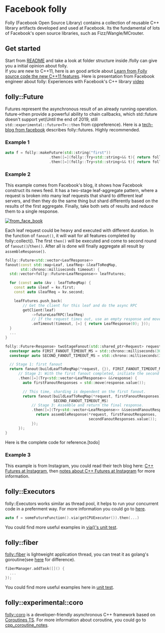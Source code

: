# Facebook folly

Folly (Facebook Open Source Library) contains a collection of reusable C++ library artifacts developed and used at Facebook.  Its the fundamental of lots of Facebook's open source libraries, such as Fizz/Wangle/MCrouter.

## Get started
Start from [README](https://github.com/facebook/folly/blob/master/README.md) and take a look at folder structure inside /folly can give you a initial opinion about folly.  
If you are new to C++11, here is an good article about [Learn from Folly source code the new C++11 features](http://www.javadepend.com/Blog/?p=431). 
Here is presentation from Facebook engineer about folly: Experiences with Facebook's C++ library [video](https://www.youtube.com/watch?v=GDxb21kEthM)

## folly::Future

Futures represent the asynchronous result of an already running operation.  future->then provide a powerful ability to chain callbacks, which std::future doesn't support yet(Until the end of 2019, still `std::experimental::future<T>::then` from cppreference).  Here is a [tech-blog from facebook](https://engineering.fb.com/developer-tools/futures-for-c-11-at-facebook/) describes folly::futures.  Highly recommended.

### Example 1
```C++
auto f = folly::makeFuture(std::string("first"))
                    .then([=](folly::Try<std::string>&& t){ return folly::makeFuture(t.value() + " second ");} )
                    .then([=](folly::Try<std::string>&& t){ return folly::makeFuture(t.value() + " third ");} )
```

### Example 2
This example comes from Facebook's blog, it shows how Facebook construct its news feed.  It has a two-stage leaf-aggregate pattern, where a request is broken into many leaf requests that shard to different leaf servers, and then they do the same thing but shard differently based on the results of the first aggregate. Finally, take both sets of results and reduce them to a single response.  

[![from_face_book](https://engineering.fb.com/wp-content/uploads/2015/06/GHcGrgDwh2hOxzMFADm5eE4AAAAAbj0JAAAB.jpg)](https://engineering.fb.com/wp-content/uploads/2015/06/GHcGrgDwh2hOxzMFADm5eE4AAAAAbj0JAAAB.jpg)


Each leaf request could be heavy and executed with different duration.  In the function of `fanout()`, it will wait for all features completed by folly::collect().  The first `then()` will be executed and come to second round of `fanout()`/`then()`.  After all is done will finally aggregate all result by `assembleResponse()`.

```C++
folly::Future<std::vector<LeafResponse>>
fanout(const std::map<Leaf, LeafReq> &leafToReqMap,
       std::chrono::milliseconds timeout) {
  std::vector<folly::Future<LeafResponse>> leafFutures;

  for (const auto &kv : leafToReqMap) {
    const auto &leaf = kv.first;
    const auto &leafReq = kv.second;

    leafFutures.push_back(
        // Get the client for this leaf and do the async RPC
        getClient(leaf)
            ->futureLeafRPC(leafReq)
            // If the request times out, use an empty response and move on.
            .onTimeout(timeout, [=] { return LeafResponse(0); }));
  }
  ...
}

folly::Future<Response> twoStageFanout(std::shared_ptr<Request> request) {
  constexpr auto FIRST_FANOUT_TIMEOUT_MS = std::chrono::milliseconds(3000);
  constexpr auto SECOND_FANOUT_TIMEOUT_MS = std::chrono::milliseconds(3000);

  // Stage 1: first fanout
  return fanout(buildLeafToReqMap(*request, {}), FIRST_FANOUT_TIMEOUT_MS)
      // Stage 2: With the first fanout completed, initiate the second fanout.
      .then([=](Try<std::vector<LeafResponse>> &&response) {
        auto firstFanoutResponses = std::move(response.value());

        // This time, sharding is dependent on the first fanout.
        return fanout(buildLeafToReqMap(*request, firstFanoutResponses),
                      SECOND_FANOUT_TIMEOUT_MS)
            // Stage 3: Assemble and return the final response.
            .then([=](Try<std::vector<LeafResponse>> &&secondFanoutResponses) {
              return assembleResponse(*request, firstFanoutResponses,
                                      secondFanoutResponses.value());
            });
      });
}

```
Here is the complete code for reference.[todo]

### Example 3

This example is from Instagram, you could read their tech blog here: [C++ Futures at Instagram](https://instagram-engineering.com/c-futures-at-instagram-9628ff634f49), then [notes about C++ Futures at Instagram](./cpp_futures_instagram_notes.md) for more information.

## folly::Executors
folly::Executors works similar as thread pool, it helps to run your concurrent code in a preferment way.  For more information you could go to [here](https://github.com/facebook/folly/blob/master/folly/docs/Executors.md).

```C++
auto f = someFutureFunction().via(getCPUExecutor()).then(...)
```
You could find more useful examples in [via()'s unit test](https://github.com/facebook/folly/blob/master/folly/futures/test/ViaTest.cpp#L64).

## folly::fiber
[folly::fiber](https://github.com/facebook/folly/tree/master/folly/fibers) is lightweight application thread, you can treat it as golang's goroutine(see [here](https://stackoverflow.com/a/35996436) for difference).

```C++
fiberManager.addTask([]() {
  ...
});
```
You could find more useful examples here in [unit test](https://github.com/facebook/folly/blob/05490a16e98b2b7c4857d39b2c2b9d89f33a5b1d/folly/fibers/test/FibersTestApp.cpp#L27).


## folly::experimental::coro
[folly::coro](https://github.com/facebook/folly/tree/master/folly/experimental/coro) is a developer-friendly asynchronous C++ framework based on [Coroutines TS](http://www.open-std.org/jtc1/sc22/wg21/docs/papers/2019/p1477r0.pdf).  For more information about coroutine, you could go to [cpp_coroutine_notes](./cpp_coroutine_notes.md).


